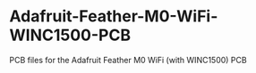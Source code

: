 # Adafruit-Feather-M0-WiFi-WINC1500-PCB
PCB files for the Adafruit Feather M0 WiFi (with WINC1500) PCB
